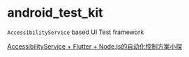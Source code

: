 # android_test_kit
`AccessibilityService` based UI Test framework

[AccessibilityService + Flutter + Node.js的自动化控制方案小探](https://blog.dev4eos.com/2019/08/20/android-test-with-js/)
